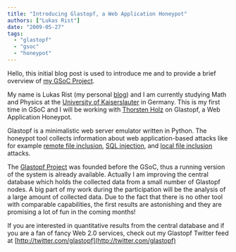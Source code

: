 ```yaml
---
title: "Introducing Glastopf, a Web Application Honeypot"
authors: ["Lukas Rist"]
date: "2009-05-27"
tags: 
  - "glastopf"
  - "gsoc"
  - "honeypot"
---
```


Hello, this initial blog post is used to introduce me and to provide a brief overview of [my GSoC Project](/gsoc/project8 "Glastopf GSoC Project").

My name is Lukas Rist (my personal [blog](http://glasblog.1durch0.de/ "GlasBlog")) and I am currently studying Math and Physics at the [University of Kaiserslauter](http://www.uni-kl.de/ "TU Kaiserslautern") in Germany. This is my first time in GSoC and I will be working with [Thorsten Holz](http://honeyblog.org/) on Glastopf, a Web Application Honeypot.

Glastopf is a minimalistic web server emulator written in Python. The honeypot tool collects information about web application-based attacks like for example [remote file inclusion](http://en.wikipedia.org/wiki/Remote_File_Inclusion "RFI"), [SQL injection](http://en.wikipedia.org/wiki/Sql_injection "SQL Injection"), and [local file inclusion](http://en.wikipedia.org/wiki/Code_injection#Include_File_Injection "LFI") attacks.  

The [Glastopf Project](http://trac.1durch0.de/trac/ "Glastopf Trac") was founded before the GSoC, thus a running version of the system is already available. Actually I am improving the central database which holds the collected data from a small number of Glastopf nodes. A big part of my work during the participation will be the analysis of a large amount of collected data. Due to the fact that there is no other tool with comparable capabilities, the first results are astonishing and they are promising a lot of fun in the coming months!

If you are interested in quantitative results from the central database and if you are a fan of fancy Web 2.0 services, check out my Glastopf Twitter feed at [http://twitter.com/glastopf](http://twitter.com/glastopf)
